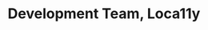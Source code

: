 ---
name: Abdul
title: Development Team, Loca11y
tags:
  - loca11y
picture: ../../images/team/Ta11yCat.png
---
